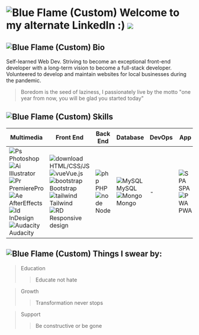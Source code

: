 # ![Blue Flame (Custom)](https://user-images.githubusercontent.com/77496433/135817963-4de1aeff-6957-427f-92c6-00b02ad6b52b.png) Welcome to my alternate LinkedIn :) ![](https://komarev.com/ghpvc/?username=yuuchin&style=plastic&color=blue&label=visits:)

## ![Blue Flame (Custom)](https://user-images.githubusercontent.com/77496433/135817963-4de1aeff-6957-427f-92c6-00b02ad6b52b.png) Bio 
Self-learned Web Dev. Striving to become an exceptional front-end developer with a long-term vision to become a full-stack developer. Volunteered to develop and maintain websites for local businesses during the pandemic.
> Boredom is the seed of laziness, I passionately live by the motto "one year from now, you will be glad you started today"

## ![Blue Flame (Custom)](https://user-images.githubusercontent.com/77496433/135817963-4de1aeff-6957-427f-92c6-00b02ad6b52b.png) Skills

**Multimedia** | **Front End** | **Back End** | **Database** | **DevOps** | **App** | **Relevant** 
------------ | ------------- | ------------- | ------------- | ------------- | ------------- | ------------- 
![Ps](https://user-images.githubusercontent.com/77496433/135820604-ab3cc803-b72a-45f5-b78e-bc0a8b5fbd9e.png)Photoshop<br>![Ai](https://user-images.githubusercontent.com/77496433/135820597-381846aa-f91b-4943-bb51-f003ddaea6bf.png)Illustrator<br>![Pr](https://user-images.githubusercontent.com/77496433/135820600-25bda259-51dc-4a83-840d-f9608f1e7392.png)PremierePro<br>![Ae](https://user-images.githubusercontent.com/77496433/135820829-a7b891db-5bfa-432c-a347-6e437ea9488d.png)AfterEffects<br>![Id](https://user-images.githubusercontent.com/77496433/135820599-ea4acc66-fb72-476d-af73-f33880f2a319.png)InDesign<br>![Audacity](https://user-images.githubusercontent.com/77496433/135825580-f00e2447-6974-4f09-9861-25ac8cfac5d6.png)Audacity | ![download](https://user-images.githubusercontent.com/77496433/135825585-3a849d24-77ee-4110-85cf-9f4e505d0e84.png)HTML/CSS/JS <br>![vue](https://user-images.githubusercontent.com/77496433/135825573-3922b402-86f5-4ae7-87d0-102b6d1b3bcd.png)Vue.js<br>![bootstrap](https://user-images.githubusercontent.com/77496433/135825582-d743f2fd-470b-48b3-8f5e-f45f6fd51894.png)Bootstrap<br>![tailwind](https://user-images.githubusercontent.com/77496433/138993480-2ef3fc45-0993-4e1e-bff9-1dd80d09fe72.png)Tailwind<br>![RD](https://user-images.githubusercontent.com/77496433/135825599-b375f585-d4b9-4e3a-9533-06188e882d26.png)Responsive design |![php](https://user-images.githubusercontent.com/77496433/135825595-527978e4-b0f7-465f-b10c-6acdb8a559da.png)PHP <br>![node](https://user-images.githubusercontent.com/77496433/135825593-abf0ae8c-853c-4088-a182-ef60f8cd9b18.png)Node | ![MySQL](https://user-images.githubusercontent.com/77496433/135825591-f5d821f8-3c50-4157-8018-fc38b1db40df.png)MySQL <br> ![Mongo](https://user-images.githubusercontent.com/77496433/135825588-7b7463eb-a27e-46f5-925e-70e3b6580a5c.png)Mongo | - | ![SPA ](https://user-images.githubusercontent.com/77496433/135825600-cb1ad671-7a62-4857-afea-763407c51c09.png)SPA<br>![PWA](https://user-images.githubusercontent.com/77496433/135825597-9739732d-ccf6-438e-b7ea-438f99d5c3ce.png)PWA | ![vim](https://user-images.githubusercontent.com/77496433/135827058-1a910063-37c7-435a-b8bd-d1e4d24c6785.png)Vim<br>![git](https://user-images.githubusercontent.com/77496433/135827060-5e2cfe46-ebc4-4311-bedb-b23b45102792.png)Git<br>![unix](https://user-images.githubusercontent.com/77496433/135827052-68eb9dc2-4190-46d2-9674-fe85083cb805.png)Linux<br>![construct2](https://user-images.githubusercontent.com/77496433/135827059-5894625d-bb6c-4682-8f68-e47e26357671.png)Construct2

## ![Blue Flame (Custom)](https://user-images.githubusercontent.com/77496433/135817963-4de1aeff-6957-427f-92c6-00b02ad6b52b.png) Things I swear by:
> Education
>> Educate not hate

> Growth
>> Transformation never stops

> Support
>> Be constructive or be gone


